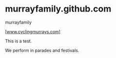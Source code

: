 # murrayfamily.github.com
murrayfamily

[www.cyclingmurrays.com]

This is a test.

We perform in parades and festivals.
